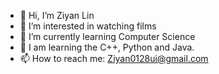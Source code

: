 - 👋 Hi, I’m Ziyan Lin
- 👀 I’m interested in watching films 
- 🌱 I’m currently learning Computer Science
- 💞️ I am learning the C++, Python and Java.
- 📫 How to reach me: Ziyan0128ui@gmail.com

<!---
30075110/30075110 is a ✨ special ✨ repository because its `README.md` (this file) appears on your GitHub profile.
You can click the Preview link to take a look at your changes.
--->
